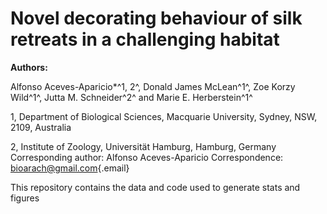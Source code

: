 # Novel decorating behaviour of silk retreats in a challenging habitat

**Authors:**

Alfonso Aceves-Aparicio\*^1, 2^, Donald James McLean^1^, Zoe Korzy Wild^1^, Jutta M. Schneider^2^ and Marie E. Herberstein^1^

1, Department of Biological Sciences, Macquarie University, Sydney, NSW, 2109, Australia

2, Institute of Zoology, Universität Hamburg, Hamburg, Germany
Corresponding author: Alfonso Aceves-Aparicio
Correspondence: [bioarach\@gmail.com](mailto:bioarach@gmail.com){.email}

This repository contains the data and code used to generate stats and figures
